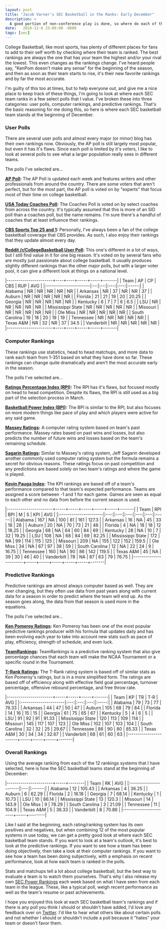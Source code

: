 ```yaml
---
layout: post
title: "Jacob Varner's SEC Basketball in the Ranks: Early December"
description: >
  A good portion of non-conference play is done, so where do each of the SEC teams stand?
date:   2016-12-8 23:00:00 -0600
tags: [sec]
---
```

College Basketball, like most sports, has plenty of different places for fans to add to their self worth by checking where their team is ranked. The best rankings are always the one that has your team the highest and/or your rival the lowest. This even changes as the rankings change. I've heard people say, "KenPom doesn't make any sense" for the beginning of the season, and then as soon as their team starts to rise, it's their new favorite rankings and by far the most accurate.

I'm guilty of this too at times, but to help everyone out, and give me a nice place to keep track of these things, I'm going to look at where each SEC team ranks in a few select polls that I value. I've broken these into three categories: user polls, computer rankings, and predictive rankings. That's the basic reasoning for me doing this, so here is where each SEC basketball team stands at the beginning of December.

### User Polls
There are several user polls and almost every major (or minor) blog has their own rankings now. Obviously, the AP poll is still largely most popular, but even it has it's flaws. Since each poll is limited by it's voters, I like to look at several polls to see what a larger population really sees in different teams.

The polls I've selected are...

**[AP Poll](http://collegebasketball.ap.org/poll):** The AP Poll is updated each week and features writers and other professionals from around the country. There are some voters that aren't perfect, but for the most part, the AP poll is voted on by "experts" that focus most of their time on college basketball.

**[USA Today Coaches Poll](http://sportspolls.usatoday.com/ncaa/basketball-men/polls/coaches-poll/):** The Coaches Poll is voted on by select coaches from across the country. It's typically assumed that this is more of an SID poll than a coaches poll, but the name remains. I'm sure there's a handful of coaches that at least influence their rankings.

**[CBS Sports Top 25 and 1](http://www.cbssports.com/college-basketball/rankings/top25/):** Personally, I've always been a fan of the college basketball coverage that CBS provides. As such, I also enjoy their rankings that they update almost every day.

**[Reddit /r/CollegeBasketball User Poll](http://cbbpoll.com/poll/2017/5):** This one's different in a lot of ways, but I still find value in it for one big reason. It's voted on by several fans who are mostly just passionate about college basketball. It usually produces slightly different rankings than the other major polls, but with a larger voter pool, it can give a different look at things on a national level.

|-----------------------+----+----+-----+-----+-------|
| Team                  | AP | CP | CBS | RUP | AVG   |
|:----------------------|:--:|:--:|:---:|:---:|:-----:|
| Alabama               | NR | NR | NR  | NR  | NR    |
| Arkansas              | NR | 37 | NR  | NR  | 37    |
| Auburn                | NR | NR | NR  | NR  | NR    |
| Florida               | 21 | 21 | 19  | 20  | 20.25 |
| Georgia               | NR | NR | NR  | NR  | NR    |
| Kentucky              | 6  | 7  | 7   | 6   | 6.5   |
| LSU                   | NR | NR | NR  | NR  | NR    |
| Mississippi State     | NR | NR | NR  | NR  | NR    |
| Missouri              | NR | NR | NR  | NR  | NR    |
| Ole Miss              | NR | NR | NR  | NR  | NR    |
| South Carolina        | 19 | 18 | 20  | 19  | 19    |
| Tennessee             | NR | NR | NR  | NR  | NR    |
| Texas A&M             | NR | 32 | NR  | 37  | 34.5  |
| Vanderbilt            | NR | NR | NR  | NR  | NR    |
|-----------------------+----+----+-----+-----+-------|

### Computer Rankings
These rankings use statistics, head to head matchups, and more data to rank each team from 1-351 based on what they have done so far. These rankings can change quite dramatically and aren't the most accurate early in the season.

The polls I've selected are...

**[Ratings Percentage Index (RPI)](http://www.espn.com/mens-college-basketball/rpi/_/sort/RPI):** The RPI has it's flaws, but focused mostly on head to head competition. Despite its flaws, the RPI is still used as a big part of the selection process in March.

**[Basketball Power Index (BPI)](http://www.espn.com/mens-college-basketball/bpi):** The BPI is similar to the RPI, but also focuses on more modern things like pace of play and which players were active for any said game.

**[Massey Ratings](http://www.masseyratings.com/cb/ncaa-d1/ratings):** A computer rating system based on team's past performance. Massey rates based on past wins and losses, but also predicts the number of future wins and losses based on the team's remaining schedule.

**[Sagarin Ratings](http://sagarin.com/sports/cbsend.htm):** Similar to Massey's rating system, Jeff Sagarin developed another commonly used computer rating system but the formula remains a secret for obvious reasons. These ratings focus on past competition and any predictions are based solely on two team's ratings and where the game is played.

**[Kevin Pauga Index](http://www.kpisports.net/d-i_mbb/2016-17-d-mbb-kpi-rankings/):** The KPI rankings are based off of a team's performance compared to that team's expected performance. Teams are assigned a score between -1 and 1 for each game. Games are seen as equal to each other and no data from before the current season is used.

|-----------------------+-----+-----+-----+-----+-----+-------|
| Team                  | RPI | BPI | M   | S   | KPI | AVG   |
|:----------------------|:---:|:---:|:---:|:---:|:---:|:-----:|
| Alabama               | 167 | NA  | 100 | 81  | 161 | 127.3 |
| Arkansas              | 16  | NA  | 45  | 33  | 18  | 28    |
| Auburn                | 20  | NA  | 70  | 73  | 21  | 46    |
| Florida               | 4   | NA  | 18  | 18  | 12  | 18.25 |
| Georgia               | 68  | NA  | 64  | 60  | 84  | 69    |
| Kentucky              | 28  | NA  | 10  | 7   | 32  | 19.25 |
| LSU                   | 108 | NA  | 68  | 84  | 69  | 82.25 |
| Mississippi State     | 172 | NA  | 99  | 114 | 115 | 125   |
| Missouri              | 209 | NA  | 155 | 122 | 152 | 159.5 |
| Ole Miss              | 34  | NA  | 67  | 97  | 38  | 59    |
| South Carolina        | 12  | NA  | 22  | 24  | 9   | 16.75 |
| Tennessee             | 160 | NA  | 90  | 86  | 142 | 119.5 |
| Texas A&M             | 45  | NA  | 39  | 30  | 46  | 40    |
| Vanderbilt            | 78  | NA  | 87  | 63  | 79  | 76.75 |
|-----------------------+-----+-----+-----+-----+-----+-------|

### Predictive Rankings
Predictive rankings are almost always computer based as well. They are ever changing, but they often use data from past years along with current data for a season in order to predict where the team will end up. As the season goes along, the data from that season is used more in the equations.

The polls I've selected are...

**[Ken Pomeroy Ratings](http://kenpom.com/):** Ken Pomeroy has been one of the most popular predictive rankings producer with his formula that updates daily and has been evolving each year to take into account new stats such as pace of play, efficiency, strength of schedule, and even luck.

**[TeamRankings](https://www.teamrankings.com/ncb/standings/):** TeamRankings is a predictive ranking system that also give percentage chances that each team will make the NCAA Tournament or a specific round in the Tournament.

**[T-Rank Ratings](http://barttorvik.com/):** The T-Rank rating system is based off of similar stats as Ken Pomeroy's ratings, but is in a more simplified form. The ratings are based off of efficiency along with effective field goal percentage, turnover percentage, offensive rebound percentage, and free throw rate.

|-----------------------+-----+-----+-----+-------|
| Team                  | KP  | TR  | T-R | AVG   |
|:----------------------|:---:|:---:|:---:|:-----:|
| Alabama               | 79  | 73  | 77  | 76.33 |
| Arkansas              | 44  | 47  | 50  | 47    |
| Auburn                | 105 | 68  | 79  | 84    |
| Florida               | 14  | 16  | 15  | 15    |
| Georgia               | 61  | 75  | 65  | 67    |
| Kentucky              | 5   | 4   | 6   | 5     |
| LSU                   | 91  | 92  | 91  | 91.33 |
| Mississippi State     | 120 | 113 | 109 | 114   |
| Missouri              | 145 | 117 | 107 | 123   |
| Ole Miss              | 102 | 107 | 103 | 104   |
| South Carolina        | 32  | 32  | 25  | 29.67 |
| Tennessee             | 86  | 90  | 80  | 85.33 |
| Texas A&M             | 30  | 34  | 34  | 32.67 |
| Vanderbilt            | 68  | 61  | 60  | 63    |
|-----------------------+-----+-----+-----+-------|

### Overall Rankings

Using the average ranking from each of the 12 rankings systems that I have selected, here is how the SEC basketball teams stand at the beginning of December:

|-----------------------+-----+--------|
| Team                  | RK  | AVG    |
|:----------------------|:---:|:------:|
| Alabama               | 12  | 105.43 |
| Arkansas              | 4   | 36.25  |
| Auburn                | 6   | 62.29  |
| Florida               | 2   | 16.18  |
| Georgia               | 7   | 68.14  |
| Kentucky              | 1   | 10.73  |
| LSU                   | 10  | 86.14  |
| Mississippi State     | 13  | 120.3  |
| Missouri              | 14  | 143.9  |
| Ole Miss              | 9   | 78.29  |
| South Carolina        | 3   | 21.09  |
| Tennessee             | 11  | 104.9  |
| Texas A&M             | 5   | 36.33  |
| Vanderbilt            | 8   | 70.86  |
|-----------------------+-----+--------|

Like I said at the beginning, each rating/ranking system has its own positives and negatives, but when combining 12 of the most popular systems in use today, we can get a pretty good look at where each SEC basketball team stands. If you want to look at a team's outlook, it's best to look at the predictive rankings. If you want to see how a team has been doing objectively, then take a look at their computer rankings. If you want to see how a team has been doing subjectively, with a emphasis on recent performance, look at how each team is ranked in the polls.

Stats and matchups tell a lot about college basketball, but the best way to evaluate a team is to watch them yourselves. That's why I also release my own [SEC Power Rankings](http://hoops.jacobvarner.com/tag/sec-power-rankings/) each week based on what I have seen from each team in the league. These, like a typical poll, weigh recent performance as well as the team's resume or past achievements.

I hope you enjoyed this look at each SEC basketball team's rankings and if there is any poll you think I should or shouldn't have added, I'd love any feedback over on [Twitter](https://www.twitter.com/jacobvarner14). I'd like to hear what others like about certain polls and not whether I should or shouldn't include a poll because it "hates" your team or doesn't favor them.
